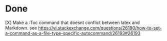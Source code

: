 


# Done 
[X] Make a :Toc command that doesnt conflict between latex and Markdown.
    see https://vi.stackexchange.com/questions/26190/how-to-set-a-command-as-a-file-type-specific-autocommand/26193#26193

